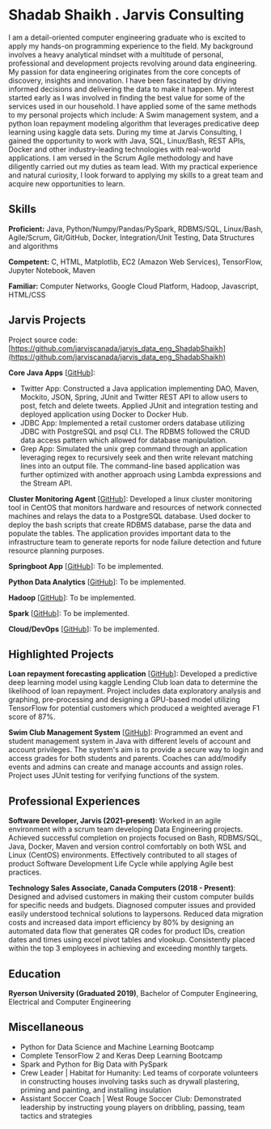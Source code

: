 # Shadab Shaikh . Jarvis Consulting

I am a detail-oriented computer engineering graduate who is excited to apply my hands-on programming experience to the field. My background involves a heavy analytical mindset with a multitude of personal, professional and development projects revolving around data engineering. My passion for data engineering originates from the core concepts of discovery, insights and innovation. I have been fascinated by driving informed decisions and delivering the data to make it happen. My interest started early as I was involved in finding the best value for some of the services used in our household. I have applied some of the same methods to my personal projects which include: A Swim management system, and a python loan repayment modeling algorithm that leverages predicative deep learning using kaggle data sets. During my time at Jarvis Consulting, I gained the opportunity to work with Java, SQL, Linux/Bash, REST APIs, Docker and other industry-leading technologies with real-world applications. I am versed in the Scrum Agile methodology and have diligently carried out my duties as team lead. With my practical experience and natural curiosity, I look forward to applying my skills to a great team and acquire new opportunities to learn.

## Skills

**Proficient:** Java, Python/Numpy/Pandas/PySpark, RDBMS/SQL, Linux/Bash, Agile/Scrum, Git/GitHub, Docker, Integration/Unit Testing, Data Structures and algorithms

**Competent:** C, HTML, Matplotlib, EC2 (Amazon Web Services), TensorFlow, Jupyter Notebook, Maven

**Familiar:** Computer Networks, Google Cloud Platform, Hadoop, Javascript, HTML/CSS

## Jarvis Projects

Project source code: [https://github.com/jarviscanada/jarvis_data_eng_ShadabShaikh](https://github.com/jarviscanada/jarvis_data_eng_ShadabShaikh)


**Core Java Apps** [[GitHub](https://github.com/jarviscanada/jarvis_data_eng_ShadabShaikh/tree/master/core_java)]:
      
  - Twitter App: Constructed a Java application implementing DAO, Maven, Mockito, JSON, Spring, JUnit and Twitter REST API to allow users to post, fetch and delete tweets. Applied JUnit and integration testing and deployed application using Docker to Docker Hub.
  - JDBC App: Implemented a retail customer orders database utilizing JDBC with PostgreSQL and psql CLI. The RDBMS followed the CRUD data access pattern which allowed for database manipulation.
  - Grep App: Simulated the unix grep command through an application leveraging regex to recursively seek and then write relevant matching lines into an output file. The command-line based application was further optimized with another approach using Lambda expressions and the Stream API.

**Cluster Monitoring Agent** [[GitHub](https://github.com/jarviscanada/jarvis_data_eng_ShadabShaikh/tree/master/linux_sql)]: Developed a linux cluster monitoring tool in CentOS that monitors hardware and resources of network connected machines and relays the data to a PostgreSQL database. Used docker to deploy the bash scripts that create RDBMS database, parse the data and populate the tables. The application provides important data to the infrastructure team to generate reports for node failure detection and future resource planning purposes.

**Springboot App** [[GitHub](https://github.com/jarviscanada/jarvis_data_eng_ShadabShaikh/tree/master/springboot)]: To be implemented.

**Python Data Analytics** [[GitHub](https://github.com/jarviscanada/jarvis_data_eng_ShadabShaikh/tree/master/python_data_anlytics)]: To be implemented.

**Hadoop** [[GitHub](https://github.com/jarviscanada/jarvis_data_eng_ShadabShaikh/tree/master/hadoop)]: To be implemented.

**Spark** [[GitHub](https://github.com/jarviscanada/jarvis_data_eng_ShadabShaikh/tree/master/spark)]: To be implemented.

**Cloud/DevOps** [[GitHub](https://github.com/jarviscanada/jarvis_data_eng_ShadabShaikh/tree/master/cloud_devops)]: To be implemented.


## Highlighted Projects
**Loan repayment forecasting application** [[GitHub](https://github.com/ShadabShaikhEng/LendingClub_NN)]: Developed a predictive deep learning model using kaggle Lending Club loan data to determine the likelihood of loan repayment. Project includes data exploratory analysis and graphing, pre-processing and designing a GPU-based model utilizing TensorFlow for potential customers which produced a weighted average F1 score of 87%.

**Swim Club Management System** [[GitHub](https://github.com/ShadabShaikhEng/JavaSwimProject)]: Programmed an event and student management system in Java with different levels of account and account privileges. The system's aim is to provide a secure way to login and access grades for both students and parents. Coaches can add/modify events and admins can create and manage accounts and assign roles. Project uses JUnit testing for verifying functions of the system.


## Professional Experiences

**Software Developer, Jarvis (2021-present)**: Worked in an agile environment with a scrum team developing Data Engineering projects. Achieved successful completion on projects focused on Bash, RDBMS/SQL, Java, Docker, Maven and version control comfortably on both WSL and Linux (CentOS) environments. Effectively contributed to all stages of product Software Development Life Cycle while applying Agile best practices.

**Technology Sales Associate, Canada Computers (2018 - Present)**: Designed and advised customers in making their custom computer builds for specific needs and budgets. Diagnosed computer issues and provided easily understood technical solutions to laypersons. Reduced data migration costs and increased data import efficiency by 80% by designing an automated data flow that generates QR codes for product IDs, creation dates and times using excel pivot tables and vlookup. Consistently placed within the top 3 employees in achieving and exceeding monthly targets.


## Education
**Ryerson University (Graduated 2019)**, Bachelor of Computer Engineering, Electrical and Computer Engineering


## Miscellaneous
- Python for Data Science and Machine Learning Bootcamp
- Complete TensorFlow 2 and Keras Deep Learning Bootcamp
- Spark and Python for Big Data with PySpark
- Crew Leader | Habitat for Humanity: Led teams of corporate volunteers in constructing houses involving tasks such as drywall plastering, priming and painting, and installing insulation
- Assistant Soccer Coach | West Rouge Soccer Club: Demonstrated leadership by instructing young players on dribbling, passing, team tactics and strategies